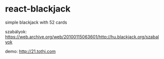 # react-blackjack
simple blackjack with 52 cards

szabályok: https://web.archive.org/web/20100115063601/http://hu.blackjack.org/szabalyok

demo: http://21.tothj.com
